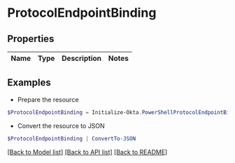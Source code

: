 # ProtocolEndpointBinding
## Properties

Name | Type | Description | Notes
------------ | ------------- | ------------- | -------------

## Examples

- Prepare the resource
```powershell
$ProtocolEndpointBinding = Initialize-Okta.PowerShellProtocolEndpointBinding 
```

- Convert the resource to JSON
```powershell
$ProtocolEndpointBinding | ConvertTo-JSON
```

[[Back to Model list]](../README.md#documentation-for-models) [[Back to API list]](../README.md#documentation-for-api-endpoints) [[Back to README]](../README.md)

